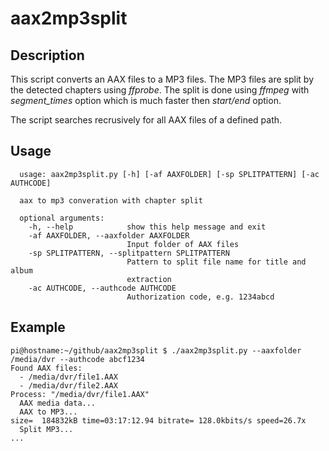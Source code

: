 # aax2mp3split

## Description
This script converts an AAX files to a MP3 files. The MP3 files are split by the detected chapters using _ffprobe_. The split is done using _ffmpeg_ with _segment_times_ option which is much faster then _start/end_ option.

The script searches recrusively for all AAX files of a defined path.

## Usage
```
  usage: aax2mp3split.py [-h] [-af AAXFOLDER] [-sp SPLITPATTERN] [-ac AUTHCODE]

  aax to mp3 converation with chapter split

  optional arguments:
    -h, --help            show this help message and exit
    -af AAXFOLDER, --aaxfolder AAXFOLDER
                          Input folder of AAX files
    -sp SPLITPATTERN, --splitpattern SPLITPATTERN
                          Pattern to split file name for title and album
                          extraction
    -ac AUTHCODE, --authcode AUTHCODE
                          Authorization code, e.g. 1234abcd
```

## Example
```
pi@hostname:~/github/aax2mp3split $ ./aax2mp3split.py --aaxfolder /media/dvr --authcode abcf1234
Found AAX files:
  - /media/dvr/file1.AAX
  - /media/dvr/file2.AAX
Process: "/media/dvr/file1.AAX"
  AAX media data...
  AAX to MP3...
size=  184832kB time=03:17:12.94 bitrate= 128.0kbits/s speed=26.7x
  Split MP3...
...
```
